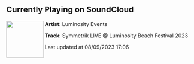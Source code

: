 ## Currently Playing on SoundCloud

[<img align="left" width="100" src="https://i1.sndcdn.com/artworks-yUQcXwEsXzHYWd0l-9LRI3A-t500x500.jpg">](https://soundcloud.com/luminosityevents-1/symmetrik-lbf23)

**Artist**: Luminosity Events 

**Track**: Symmetrik LIVE @ Luminosity Beach Festival 2023

Last updated at 08/09/2023 17:06
